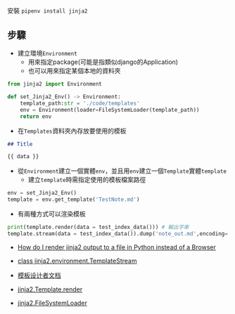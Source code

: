 ##

安裝
`pipenv install jinja2`

## 步驟

- 建立環境`Environment`
  - 用來指定package(可能是指類似django的Application)
  - 也可以用來指定某個本地的資料夾

``` python
from jinja2 import Environment

def set_Jinja2_Env() -> Environment:
    template_path:str = './code/templates'
    env = Environment(loader=FileSystemLoader(template_path))
    return env
```

- 在`Templates`資料夾內存放要使用的模板

``` markdown
## Title

{{ data }}
```

- 從`Environment`建立一個實體`env`，並且用`env`建立一個`Template`實體`template`
    - 建立`template`時需指定使用的模板檔案路徑

``` python
env = set_Jinja2_Env()
template = env.get_template('TestNote.md')
```

- 有兩種方式可以渲染模板

``` python
print(template.render(data = test_index_data())) # 輸出字串
template.stream(data = test_index_data()).dump('note_out.md',encoding='utf8') #經由文件流輸出到指定檔案
```

- [How do I render jinja2 output to a file in Python instead of a Browser](https://stackoverflow.com/questions/11857530/how-do-i-render-jinja2-output-to-a-file-in-python-instead-of-a-browser)
- [class jinja2.environment.TemplateStream](http://docs.jinkan.org/docs/jinja2/api.html?highlight=stream#jinja2.environment.TemplateStream)

- [模板设计者文档](http://docs.jinkan.org/docs/jinja2/templates.html)
- [jinja2.Template.render](http://docs.jinkan.org/docs/jinja2/api.html#jinja2.Template.render) 
- [jinja2.FileSystemLoader](http://docs.jinkan.org/docs/jinja2/api.html?highlight=filesystemloader#jinja2.FileSystemLoader)
